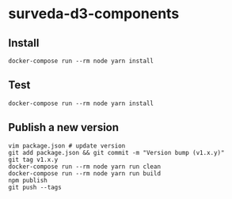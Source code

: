 # surveda-d3-components

## Install

```
docker-compose run --rm node yarn install
```

## Test

```
docker-compose run --rm node yarn install
```

## Publish a new version

```
vim package.json # update version
git add package.json && git commit -m "Version bump (v1.x.y)"
git tag v1.x.y
docker-compose run --rm node yarn run clean
docker-compose run --rm node yarn run build
npm publish
git push --tags
```
